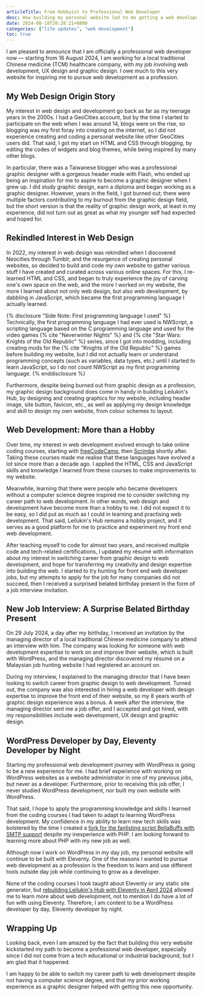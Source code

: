 ```yaml
---
articleTitle: From Hobbyist to Professional Web Developer
desc: How building my personal website led to me getting a web developer job.
date: 2024-08-18T20:28:21+0800
categories: ["life updates", "web development"]
toc: true
---
```


I am pleased to announce that I am officially a professional web developer now — starting from 16 August 2024, I am working for a local traditional Chinese medicine (TCM) healthcare company, with my job involving web development, UX design and graphic design. I owe much to this very website for inspiring me to pursue web development as a profession.

## My Web Design Origin Story

My interest in web design and development go back as far as my teenage years in the 2000s. I had a GeoCities account, but by the time I started to participate on the web when I was around 14, blogs were on the rise, so blogging was my first foray into creating on the internet, so I did not experience creating and coding a personal website like other GeoCities users did. That said, I got my start on HTML and CSS through blogging, by editing the codes of widgets and blog themes, while being inspired by many other blogs.

In particular, there was a Taiwanese blogger who was a professional graphic designer with a gorgeous header made with Flash, who ended up being an inspiration for me to aspire to become a graphic designer when I grew up. I did study graphic design, earn a diploma and began working as a graphic designer. However, years in the field, I got burned out; there were multiple factors contributing to my burnout from the graphic design field, but the short version is that the reality of graphic design work, at least in my experience, did not turn out as great as what my younger self had expected and hoped for.

## Rekindled Interest in Web Design

In 2022, my interest in web design was rekindled when I discovered Neocities through Tumblr, and the resurgence of creating personal websites, so decided to build and code my own website to gather various stuff I have created and curated across various online spaces. For this, I re-learned HTML and CSS, and began to truly experience the joy of carving one's own space on the web, and the more I worked on my website, the more I learned about not only web design, but also web development, by dabbling in JavaScript, which became the first programming language I actually learned.

{% disclosure "Side Note: First programming language I used" %}
Technically, the first programming language I had ever used is NWScript, a scripting language based on the C programming language and used for the video games {% cite "Neverwinter Nights" %} and {% cite "Star Wars: Knights of the Old Republic" %} series, since I got into modding, including creating mods for the {% cite "Knights of the Old Republic" %} games before building my website, but I did not actually learn or understand programming concepts (such as variables, data types, etc.) until I started to learn JavaScript, so I do not count NWScript as my first programming language.
{% enddisclosure %}

Furthermore, despite being burned out from graphic design as a profession, my graphic design background does come in handy in building Leilukin's Hub, by designing and creating graphics for my website, including header image, site button, favicon, etc., as well as applying my design knowledge and skill to design my own website, from colour schemes to layout.

## Web Development: More than a Hobby

Over time, my interest in web development evolved enough to take online coding courses, starting with [freeCodeCamp](https://www.freecodecamp.org/), then [Scrimba](https://scrimba.com/) shortly after. Taking these courses made me realise that these languages have evolved a lot since more than a decade ago. I applied the HTML, CSS and JavaScript skills and knowledge I learned from these courses to make improvements to my website.

Meanwhile, learning that there were people who became developers without a computer science degree inspired me to consider switching my career path to web development. In other words, web design and development have become more than a hobby to me. I did not expect it to be easy, so I did put as much as I could in learning and practising web development. That said, Leilukin's Hub remains a hobby project, and it serves as a good platform for me to practice and experiment my front end web development.

After teaching myself to code for almost two years, and received multiple code and tech-related certifications, I updated my résumé with information about my interest in switching career from graphic design to web development, and hope for transferring my creativity and design expertise into building the web. I started to try hunting for front end web developer jobs, but my attempts to apply for the job for many companies did not succeed, then I received a surprised belated birthday present in the form of a job interview invitation.

## New Job Interview: A Surprise Belated Birthday Present

On 29 July 2024, a day after my birthday, I received an invitation by the managing director of a local traditional Chinese medicine company to attend an interview with him. The company was looking for someone with web development expertise to work on and improve their website, which is built with WordPress, and the managing director discovered my résumé on a Malaysian job hunting website I had registered an account on.

During my interview, I explained to the managing director that I have been looking to switch career from graphic design to web development. Turned out, the company was also interested in hiring a web developer with design expertise to improve the front end of their website, so my 8 years worth of graphic design experience was a bonus. A week after the interview, the managing director sent me a job offer, and I accepted and got hired, with my responsibilities include web development, UX design and graphic design.

## WordPress Developer by Day, Eleventy Developer by Night

Starting my professional web development journey with WordPress is going to be a new experience for me. I had brief experience with working on WordPress websites as a website administrator in one of my previous jobs, but never as a developer. Furthermore, prior to receiving this job offer, I never studied WordPress development, nor built my own website with WordPress.

That said, I hope to apply the programming knowledge and skills I learned from the coding courses I had taken to adapt to learning WordPress development. My confidence in my ability to learn new tech skills was bolstered by the time I created a [fork for the fanlisting script BellaBuffs with SMTP support](/projects/code/bellabuffs-phpmailer/) despite my inexperience with PHP. I am looking forward to learning more about PHP with my new job as well.

Although now I work on WordPress in my day job, my personal website will continue to be built with Eleventy. One of the reasons I wanted to pursue web development as a profession is the freedom to learn and use different tools outside day job while continuing to grow as a developer.

None of the coding courses I took taught about Eleventy or any static site generator, but [rebuilding Leilukin's Hub with Eleventy in April 2024](/blog/posts/2024-04-21-april-2024-leilukins-hub-overhaul-with-eleventy/) allowed me to learn more about web development, not to mention I do have a lot of fun with using Eleventy. Therefore, I am content to be a WordPress developer by day, Eleventy developer by night.

## Wrapping Up

Looking back, even I am amazed by the fact that building this very website kickstarted my path to become a professional web developer, especially since I did not come from a tech educational or industrial background, but I am glad that it happened.

I am happy to be able to switch my career path to web development despite not having a computer science degree, and that my prior working experience as a graphic designer helped with getting this new opportunity.